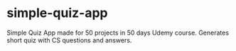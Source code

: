 # simple-quiz-app
Simple Quiz App made for 50 projects in 50 days Udemy course. 
Generates short quiz with CS questions and answers. 
